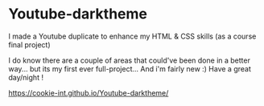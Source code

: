 # Youtube-darktheme
I made a Youtube duplicate to enhance my HTML &amp; CSS skills (as a course final project)

I do know there are a couple of areas that could've been done in a better way... but its my first ever full-project... And i'm fairly new :)
Have a great day/night !

https://cookie-int.github.io/Youtube-darktheme/